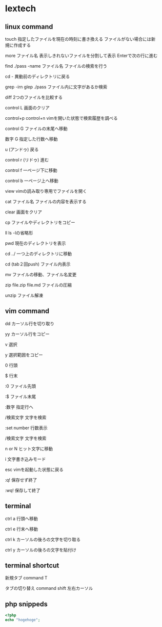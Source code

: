 # lextech

## linux command
touch
指定したファイルを現在の時刻に書き換える
ファイルがない場合には新規に作成する

more ファイル名
表示しきれないファイルを分割して表示
Enterで次の行に進む

find ./pass -name ファイル名
ファイルの検索を行う

cd -
異動前のディレクトリに戻る

grep -irn glep ./pass
ファイル内に文字があるか検索

diff
2つのファイルを比較する

control L
画面のクリア

control+p control+n
vimを開いた状態で検索履歴を調べる

control G
ファイルの末尾へ移動

数字 G
指定した行数へ移動

u (アンドゥ)
戻る

control r (リドゥ)
進む

control f
一ページ下に移動

control b
一ページ上へ移動

view
vimの読み取り専用でファイルを開く

cat ファイル名
ファイルの内容を表示する

clear
画面をクリア

cp 
ファイルやディレクトリをコピー

ll
ls -lの省略形

pwd
現在のディレクトリを表示

cd ../
一つ上のディレクトリに移動

cd (tab２回push)
ファイル内表示

mv 
ファイルの移動、ファイル名変更

zip file.zip file.md
ファイルの圧縮

unzip
ファイル解凍


## vim command
dd 
カーソル行を切り取り

yy 
カーソル行をコピー

v 
選択

y 
選択範囲をコピー

0 
行頭

$ 
行末

:0 
ファイル先頭

:$ 
ファイル末尾

:数字
指定行へ

/検索文字
文字を検索

:set number
行数表示

/検索文字
文字を検索

n or N
ヒット文字に移動

i
文字書き込みモード

esc
vimを起動した状態に戻る

:q!
保存せず終了

:wq!
保存して終了


## terminal

ctrl a
行頭へ移動

ctrl e
行末へ移動

ctrl k
カーソルの後ろの文字を切り取る

ctrl y
カーソルの後ろの文字を貼付け

## terminal shortcut
新規タブ
command T

タブの切り替え
command shift 左右カーソル


## php snippeds

```php
<?php
echo "hogehoge";

```


